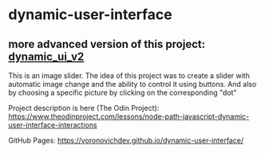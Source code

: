 # dynamic-user-interface
## more advanced version of this project: [dynamic_ui_v2](https://github.com/VoronovichDev/dynamic_ui_v2)

This is an image slider. The idea of this project was to create a slider with automatic image change and the ability to control it using buttons. And also by choosing a specific picture by clicking on the corresponding "dot"

Project description is here (The Odin Project): https://www.theodinproject.com/lessons/node-path-javascript-dynamic-user-interface-interactions

GitHub Pages: https://voronovichdev.github.io/dynamic-user-interface/
